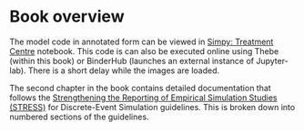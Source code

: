 # Book overview

The model code in annotated form can be viewed in [Simpy: Treatment Centre](../02_model_code/01_model.ipynb) notebook.  This code is can also be executed online using Thebe (within this book) or BinderHub (launches an external instance of Jupyter-lab).  There is a short delay while the images are loaded.  

The second chapter in the book contains detailed documentation that follows the [Strengthening the Reporting of Empirical Simulation Studies (STRESS)](../03_stress/01_objectives.md) for Discrete-Event Simulation guidelines.  This is broken down into numbered sections of the guidelines.